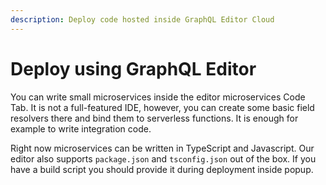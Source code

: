 ```yaml
---
description: Deploy code hosted inside GraphQL Editor Cloud
---
```


# Deploy using GraphQL Editor

You can write small microservices inside the editor microservices Code Tab. It is not a full-featured IDE, however, you can create some basic field resolvers there and bind them to serverless functions. It is enough for example to write integration code.

Right now microservices can be written in TypeScript and Javascript. Our editor also supports `package.json` and `tsconfig.json` out of the box. If you have a build script you should provide it during deployment inside popup.
